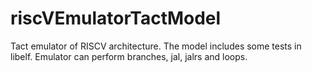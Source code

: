 # riscVEmulatorTactModel
Tact emulator of RISCV architecture.
The model includes some tests in libelf.
Emulator can perform branches, jal, jalrs and loops.
